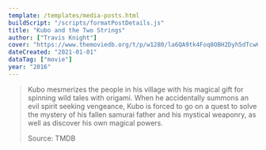 ```yaml
---
template: /templates/media-posts.html
buildScript: "/scripts/formatPostDetails.js"
title: "Kubo and the Two Strings"
author: ["Travis Knight"]
cover: "https://www.themoviedb.org/t/p/w1280/la6QA9tk4Foq8OBH2Dyh5dTcw6H.jpg"
dateCreated: "2021-01-01"
dataTag: ["movie"]
year: "2016"
---
```


> Kubo mesmerizes the people in his village with his magical gift for spinning wild tales with origami. When he accidentally summons an evil spirit seeking vengeance, Kubo is forced to go on a quest to solve the mystery of his fallen samurai father and his mystical weaponry, as well as discover his own magical powers.
>
> Source: TMDB

